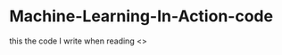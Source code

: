 # Machine-Learning-In-Action-code
this the code I write when reading <<machine learning in action>>
